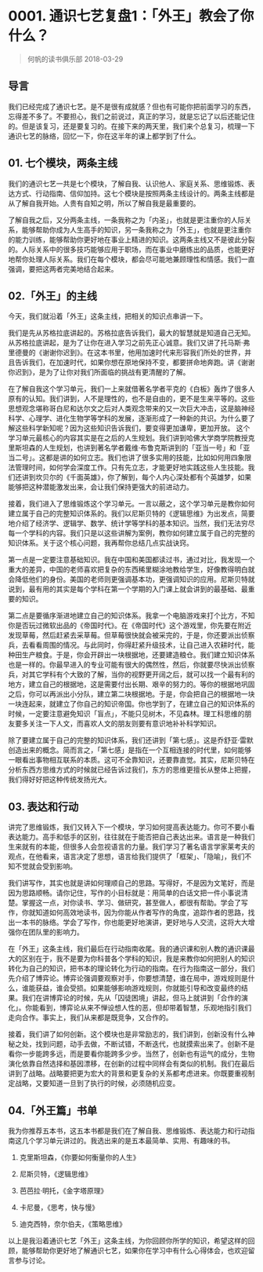 # 0001. 通识七艺复盘1：「外王」教会了你什么？
> 何帆的读书俱乐部
2018-03-29

## 导言

我们已经完成了通识七艺。是不是很有成就感？但也有可能你把前面学习的东西，忘得差不多了。不要担心，我们之前说过，真正的学习，就是忘记了以后还能记住的。但是该复习，还是要复习的。在接下来的两天里，我们来个总复习，梳理一下通识七艺的脉络，回忆一下，你在这半年的课上都学到了什么。

## 01. 七个模块，两条主线

我们的通识七艺一共是七个模块，了解自我、认识他人、家庭关系、思维锻炼、表达方式、行动指南、信仰加持。这七个模块是按照两条主线设计的。两条主线都是从了解自我开始。人贵有自知之明，所以了解自我是最重要的。

了解自我之后，又分两条主线，一条我称之为「内圣」，也就是更注重你的人际关系，能够帮助你成为人生高手的知识，另一条我称之为「外王」，也就是更注重你的能力训练，能够帮助你更好地在事业上精进的知识。这两条主线又不是彼此分裂的。人际关系中的很多技巧能够应用于职场，而在事业中磨练出的品质，也能更好地帮你处理人际关系。我们在每个模块，都会尽可能地兼顾理性和情感。我们一直强调，要把这两者完美地结合起来。

## 02.「外王」的主线

今天，我们就沿着「外王」这条主线，把相关的知识点串讲一下。

我们是先从苏格拉底讲起的。苏格拉底告诉我们，最大的智慧就是知道自己无知。从苏格拉底讲起，是为了让你在进入学习之前先正心诚意。我们又讲了托马斯·弗里德曼的《谢谢你迟到》。在这本书里，他用加速时代来形容我们所处的世界，并且告诉我们，在加速时代，如果你想在原地保持不变，都要拼命地奔跑。讲《谢谢你迟到》，是为了让你对我们所面临的挑战有更清醒的了解。

在了解自我这个学习单元，我们一上来就借著名学者平克的《白板》轰炸了很多人原有的认知。我们讲到，人不是理性的，也不是自由的，更不是生来平等的。这些思想观念堪称哥白尼和达尔文之后对人类观念带来的又一次巨大冲击，这是脑神经科学、心理学、进化生物学等学科的发展，逐渐形成了一种新的共识。为什么要了解这些科学新知呢？因为这些知识告诉我们，要变得更加谦卑，更加开放。
这个学习单元最核心的内容其实是在之后的人生规划。我们讲到哈佛大学商学院教授克里斯坦森的人生规划，也讲到著名学者戴维·布鲁克斯讲到的「亚当一号」和「亚当二号」。这都是讲的如何立志。我们也讲了很多实用的技能，比如如何用四象限法管理时间，如何学会深度工作。只有先立志，才能更好地实践这些人生技能。我们还讲到坎贝尔的《千面英雄》，你了解到，每个人内心深处都有个英雄梦，如果能够把这种潜能激发出来，会让我们保持更强大的前进动力。

接着，我们进入了思维锻炼这个学习单元。一言以蔽之，这个学习单元是教你如何建立属于自己的完整知识体系的。我们以尼斯贝特的《逻辑思维》为出发点，简要地介绍了经济学、逻辑学、数学、统计学等学科的基本知识。当然，我们无法穷尽每一个学科的内容。我们只是以这些讲解为案例，教你如何建立属于自己的完整的知识体系。关于这个核心问题，我再帮你总结几点实战诀窍。

第一点是一定要注意基础知识。我在中国和美国都读过书，通过对比，我发现一个重大的差异，中国的老师喜欢把复杂的东西稀里糊涂地教给学生，好像教得明白就会降低他们的身份。美国的老师则更强调基本功，更强调知识的应用。尼斯贝特就说到，最有用的其实是每个学科在第一个学期的入门课上就会讲到的最基础、最重要的知识。

第二点是要循序渐进地建立自己的知识体系。我拿一个电脑游戏来打个比方，不知你是否玩过微软出品的《帝国时代》。在《帝国时代》这个游戏里，你先要在附近发现草莓，然后赶紧去采草莓。但草莓很快就会被采完的，于是，你还要派出侦察兵，去看看周围的情况。与此同时，你得赶紧升级技术，让自己进入农耕时代，能种田生产粮食。于是，你会开辟出一块根据地，还要建造粮仓。我们建立知识体系也是一样的。你最早进入的专业可能有很大的偶然性，然后，你就要尽快派出侦察兵，对其它学科有个大致的了解，当你的视野更开阔之后，就可以找一个最有利的地方，建立自己的根据地，这是需要付出长期、艰辛的努力的。等你的根据地巩固之后，你可以再派出小分队，建立第二块根据地。于是，你会把自己的根据地一块一块连起来，就建立了你自己的知识帝国。你也学到了，在建立自己的知识体系的时候，一定要注意避免知识「盲点」，不能只见树木，不见森林。理工科思维的朋友要多关注一下人文，而喜欢人文的朋友则要有意识地补补科学知识。

除了要建立属于自己的完整的知识体系，我们还讲到「第七感」。这是乔舒亚·雷默创造出来的概念。简而言之，「第七感」是指在一个互相连接的时代里，如何能够一眼看出事物相互联系的本质。这可不全靠知识，还要靠直觉。其实，尼斯贝特在分析东西方思维方式的时候就已经告诉过我们，东方的思维更擅长从整体上把握，我们得好好把这种传统发扬光大。

## 03. 表达和行动

讲完了思维锻炼，我们又转入下一个模块，学习如何提高表达能力。你可不要小看表达能力。高手和低手的区别，往往就在于能否把自己表达出来。语言是一种我们生来就有的本能，但很多人会忽视语言的力量。我们学习了著名语言学家莱考夫的观点，在他看来，语言决定了思想，语言给我们提供了「框架」、「隐喻」，我们不知不觉就会受到影响。

我们讲写作，其实也就是讲如何理顺自己的思路。写得好，不是因为文笔好，而是因为思路顺畅。请你记住，写作的小目标就是：用简单的白话文把一件小事说清楚。掌握这一点，对你读书、学习、做研究，甚至做人，都很有帮助。学会了写作，你就知道如何高效地读书，因为你能从作者写作的角度，追踪作者的思路，找出一本书的脉络。学会了写作，你也能更好地演讲，更好地与人交流，这将大大增强你在团队里的影响力。

在「外王」这条主线，我们最后在行动指南收尾。我的通识课和别人教的通识课最大的区别在于，我不是要为你科普各个学科的知识，我是来教你如何把别人的知识转化为自己的知识，把书本的理论转化为行动的指南。在行为指南这一部分，我们先介绍了博弈论。博弈论强调要观察对手，你要想清楚，谁在局中，游戏规则是什么，谁能获益，谁会受损。如果能够影响游戏规则，你就能引导和改变最终的结果。我们在讲博弈论的时候，先从「囚徒困境」讲起，但马上就讲到「合作的演化」。你能看到，博弈论从来不惮设想人性的恶，但却带着智慧，乐观地指引我们走向合作。事实上，我们从来都是既竞争，又合作的。

接着，我们讲了如何创新。这个模块也是非常励志的，我们讲到，创新没有什么神秘之处，找到问题，动手去做，不断试错，不断迭代，也就摸索出来了。创新不是看你一步能跨多远，而是要看你能跨多少步。当然了，创新也有运气的成分，生物演化依靠自然选择和基因漂移，在创新的过程中同样会有类似的机制。我们在最后讲到了战略。战略要把更为宏大的背景和更复杂的关系都考虑进来。你既要重视制定战略，又要知道一旦到了执行的时候，必须随机应变。

## 04.「外王篇」书单

我为你推荐五本书，这五本书都是我们在了解自我、思维锻炼、表达能力和行动指南这几个学习单元讲过的。我选出来的是五本最简单、实用、有趣味的书。

1. 克里斯坦森，《你要如何衡量你的人生》

2. 尼斯贝特，《逻辑思维》
3. 芭芭拉·明托，《金字塔原理》
4. 卡尼曼，《思考，快与慢》
5. 迪克西特，奈尔伯夫，《策略思维》

以上是我沿着通识七艺「外王」这条主线，为你回顾你所学的知识，希望这样的回顾，能够帮助你更好地了解通识七艺，如果你在学习中有什么心得体会，也欢迎留言参与讨论。




